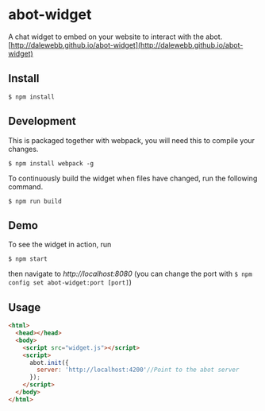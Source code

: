 # abot-widget
A chat widget to embed on your website to interact with the abot. [http://dalewebb.github.io/abot-widget](http://dalewebb.github.io/abot-widget)

## Install

```
$ npm install
```

## Development
This is packaged together with webpack, you will need this to compile your changes.
```
$ npm install webpack -g
```

To continuously build the widget when files have changed, run the following command.
```
$ npm run build
```

## Demo
To see the widget in action, run
```
$ npm start
```
then navigate to *http://localhost:8080* (you can change the port with `$ npm config set abot-widget:port [port]`)

## Usage

```html
<html>
  <head></head>
  <body>
    <script src="widget.js"></script>
    <script>
      abot.init({
        server: 'http://localhost:4200'//Point to the abot server
      });
    </script>
  </body>
</html>
```
